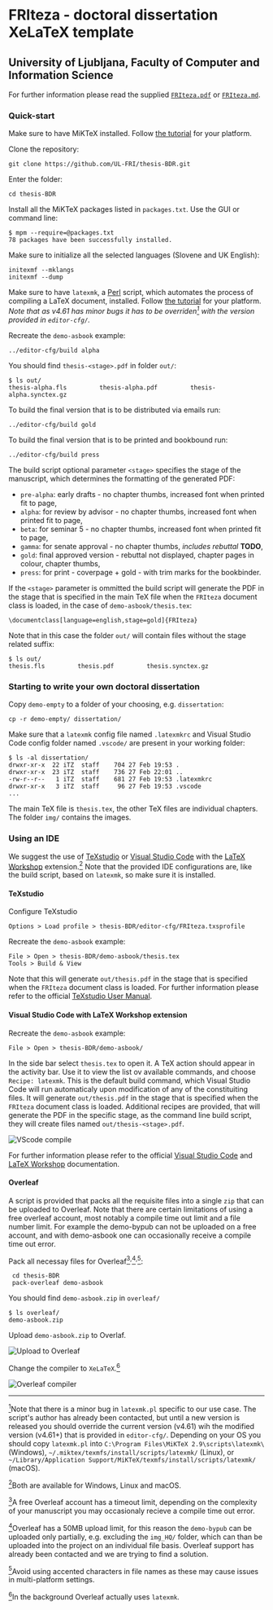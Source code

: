 # FRIteza - doctoral dissertation XeLaTeX template

## University of Ljubljana, Faculty of Computer and Information Science

For further information please read the supplied [`FRIteza.pdf`](https://github.com/UL-FRI/thesis-BDR/blob/master/FRIteza.pdf) or [`FRIteza.md`](https://github.com/UL-FRI/thesis-BDR/blob/master/FRIteza.md).

### Quick-start

Make sure to have MiKTeX installed. Follow [the tutorial](https://miktex.org/) for your platform.

Clone the repository:

    git clone https://github.com/UL-FRI/thesis-BDR.git

Enter the folder:

    cd thesis-BDR

Install all the MiKTeX packages listed in `packages.txt`. Use the GUI or command line:

    $ mpm --require=@packages.txt
    78 packages have been successfully installed.

Make sure to initialize all the selected languages (Slovene and UK English):

    initexmf --mklangs
    initexmf --dump

Make sure to have `latexmk`, a [Perl](https://www.perl.org/) script, which automates the process of compiling a LaTeX document, installed. Follow [the tutorial](https://mg.readthedocs.io/latexmk.html) for your platform. _Note that as v4.61 has minor bugs it has to be overriden<a href="#note1" id="note1ref" title="Override with v4.61+."><sup>1</sup></a> with the version provided in `editor-cfg/`._

Recreate the `demo-asbook` example:

    ../editor-cfg/build alpha

You should find `thesis-<stage>.pdf` in folder `out/`:

    $ ls out/
    thesis-alpha.fls         thesis-alpha.pdf         thesis-alpha.synctex.gz

To build the final version that is to be distributed via emails run:

    ../editor-cfg/build gold

To build the final version that is to be printed and bookbound run:

    ../editor-cfg/build press

The build script optional parameter `<stage>` specifies the stage of the manuscript, which determines the formatting of the generated PDF:

* `pre-alpha`: early drafts - no chapter thumbs, increased font when printed fit to page,
* `alpha`: for review by advisor - no chapter thumbs, increased font when printed fit to page,
* `beta`: for seminar 5 - no chapter thumbs, increased font when printed fit to page,
* `gamma`: for senate approval - no chapter thumbs, _includes rebuttal_ __TODO__,
* `gold`: final approved version - rebuttal not displayed, chapter pages in colour, chapter thumbs,
* `press`: for print - coverpage + gold - with trim marks for the bookbinder.

If the `<stage>` parameter is ommitted the build script will generate the PDF in the stage that is specified in the main TeX file when the `FRIteza` document class is loaded, in the case of `demo-asbook/thesis.tex`:

    \documentclass[language=english,stage=gold]{FRIteza}

Note that in this case the folder `out/` will contain files without the stage related suffix:

    $ ls out/
    thesis.fls         thesis.pdf         thesis.synctex.gz

### Starting to write your own doctoral dissertation

Copy `demo-empty` to a folder of your choosing, e.g. `dissertation`:

    cp -r demo-empty/ dissertation/

Make sure that a `latexmk` config file named `.latexmkrc` and Visual Studio Code config folder named `.vscode/` are present in your working folder:

    $ ls -al dissertation/
    drwxr-xr-x  22 iTZ  staff    704 27 Feb 19:53 .
    drwxr-xr-x  23 iTZ  staff    736 27 Feb 22:01 ..
    -rw-r--r--   1 iTZ  staff    681 27 Feb 19:53 .latexmkrc
    drwxr-xr-x   3 iTZ  staff     96 27 Feb 19:53 .vscode
    ...

The main TeX file is `thesis.tex`, the other TeX files are individual chapters. The folder `img/` contains the images.

### Using an IDE

We suggest the use of [TeXstudio](https://texstudio.sourceforge.net) or [Visual Studio Code](https://code.visualstudio.com) with the [LaTeX Workshop](https://marketplace.visualstudio.com/items?itemName=James-Yu.latex-workshop) extension.<a href="#note2" id="note2ref" title="Both are available for Windows, Linux and macOS."><sup>2</sup></a> Note that the provided IDE configurations are, like the build script, based on `latexmk`, so make sure it is installed.

#### TeXstudio

Configure TeXstudio

    Options > Load profile > thesis-BDR/editor-cfg/FRIteza.txsprofile

Recreate the `demo-asbook` example:

    File > Open > thesis-BDR/demo-asbook/thesis.tex
    Tools > Build & View

Note that this will generate `out/thesis.pdf` in the stage that is specified when the `FRIteza` document class is loaded. For further information please refer to the official [TeXstudio User Manual](http://texstudio.sourceforge.net/manual/current/usermanual_en.html). 

#### Visual Studio Code with LaTeX Workshop extension

Recreate the `demo-asbook` example:

    File > Open > thesis-BDR/demo-asbook/

In the side bar select `thesis.tex` to open it. A TeX action should appear in the activity bar. Use it to view the list ov available commands, and choose `Recipe: latexmk`. This is the default build command, which Visual Studio Code will run automaticaly upon modification of any of the constituiting files. It will generate `out/thesis.pdf` in the stage that is specified when the `FRIteza` document class is loaded. Additional recipes are provided, that will generate the PDF in the specific stage, as the command line build script, they will create files named `out/thesis-<stage>.pdf`. 

![VScode compile](https://github.com/UL-FRI/thesis-BDR/raw/master/editor-cfg/VScode_compile.gif "VScode compile")

For further information please refer to the official [Visual Studio Code](https://code.visualstudio.com/docs) and [LaTeX Workshop](https://marketplace.visualstudio.com/items?itemName=James-Yu.latex-workshop) documentation.

#### Overleaf

A script is provided that packs all the requisite files into a single `zip` that can be uploaded to Overleaf. Note that there are certain limitations of using a free overleaf account, most notably a compile time out limit and a file number limit. For example the demo-bypub can not be uploaded on a free account, and with demo-asbook one can occasionally receive a compile time out error.

Pack all necessay files for Overleaf<a href="#note3" id="note3ref" title="A free Overleaf account has a timeout limit."><sup>3</sup></a><sup>,</sup><a href="#note4" id="note4ref" title="Overleaf has a 50MB upload limit."><sup>4</sup></a><sup>,</sup><a href="#note5" id="note5ref" title="Avoid using accented characters in file names."><sup>5</sup></a>:

     cd thesis-BDR
     pack-overleaf demo-asbook

You should find `demo-asbook.zip` in `overleaf/`

    $ ls overleaf/
    demo-asbook.zip

Upload `demo-asbook.zip` to Overlaf.

![Upload to Overleaf](https://github.com/UL-FRI/thesis-BDR/raw/master/editor-cfg/Overleaf_upload_zip.gif "Upload to Overleaf")

Change the compiler to `XeLaTeX`.<a href="#note6" id="note6ref" title="In the background Overleaf actually uses 'latexmk'."><sup>6</sup></a>

![Overleaf compiler](https://github.com/UL-FRI/thesis-BDR/raw/master/editor-cfg/Overleaf_XeLaTeX.gif "Overleaf compiler")

<!--
Unpack overleaf _TODO_??

### Tips'n'Tricks
-->

***

<a id="note1" href="#note1ref"><sup>1</sup></a>Note that there is a minor bug in `latexmk.pl` specific to our use case. The script's author has already been contacted, but until a new version is released you should override the current version (v4.61) wih the modified version (v4.61+) that is provided in `editor-cfg/`. Depending on your OS you should copy `latexmk.pl` into `C:\Program Files\MiKTeX 2.9\scripts\latexmk\` (Windows), `~/.miktex/texmfs/install/scripts/latexmk/` (Linux), or `~/Library/Application Support/MiKTeX/texmfs/install/scripts/latexmk/` (macOS). 

<a id="note2" href="#note2ref"><sup>2</sup></a>Both are available for Windows, Linux and macOS.

<a id="note3" href="#note3ref"><sup>3</sup></a>A free Overleaf account has a timeout limit, depending on the complexity of your manuscript you may occasionaly recieve a compile time out error.

<a id="note4" href="#note4ref"><sup>4</sup></a>Overleaf has a 50MB upload limit, for this reason the `demo-bypub` can be uploaded only partially, e.g. excluding the `img_HQ/` folder, which can than be uploaded into the project on an individual file basis. Overleaf support has already been contacted and we are trying to find a solution.

<a id="note5" href="#note5ref"><sup>5</sup></a>Avoid using accented characters in file names as these may cause issues in multi-platform settings.

<a id="note6" href="#note6ref"><sup>6</sup></a>In the background Overleaf actually uses `latexmk`.
